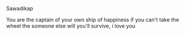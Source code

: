 Sawadikap

You are the captain of your own ship of happiness
if you can't take the wheel the someone else will
you'll survive, i love you
